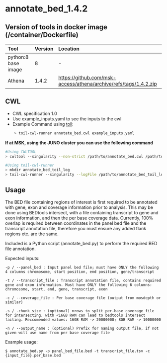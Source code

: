 # annotate_bed_1.4.2  

## Version of tools in docker image \(/container/Dockerfile\)

| Tool | Version | Location |
| :--- | :--- | :--- |
| python:8 base image | 8 | - |
| Athena | 1.4.2 | https://github.com/msk-access/athena/archive/refs/tags/1.4.2.zip |


## CWL

* CWL specification 1.0
* Use example\_inputs.yaml to see the inputs to the cwl
* Example Command using [toil](https://toil.readthedocs.io):

```bash
    > toil-cwl-runner annotate_bed.cwl example_inputs.yaml
```

**If at MSK, using the JUNO cluster you can use the following command**

```bash
#Using CWLTOOL
> cwltool --singularity --non-strict /path/to/annotate_bed.cwl /path/to/inputs.yaml

#Using toil-cwl-runner
> mkdir annotate_bed_toil_log
> toil-cwl-runner --singularity --logFile /path/to/annotate_bed_toil_log/cwltoil.log  --jobStore /path/to/annotate_bed_jobStore --batchSystem lsf --workDir /path/to/annotate_bed_toil_log --outdir . --writeLogs /path/to/annotate_bed_toil_log --logLevel DEBUG --stats --retryCount 2 --disableCaching --maxLogFileSize 20000000000 /path/to/annotate_bed.cwl /path/to/inputs.yaml > annotate_bed_toil.stdout 2> annotate_bed_toil.stderr &
```

## Usage

The BED file containing regions of interest is first required to be annotated with gene, exon and coverage information prior to analysis. This may be done using BEDtools intersect, with a file containing transcript to gene and exon information, and then the per base coverage data. Currently, 100% overlap is required between coordinates in the panel bed file and the transcript annotation file, therefore you must ensure any added flank regions etc. are the same.

Included is a Python script (annotate_bed.py) to perform the required BED file annotation.

Expected inputs:
```
-p / --panel_bed : Input panel bed file; must have ONLY the following 4 columns chromosome, start position, end position, gene/transcript

-t / --transcript_file : Transcript annotation file, contains required gene and exon information. Must have ONLY the following 6 columns:
chromosome, start, end, gene, transcript, exon

-c / --coverage_file : Per base coverage file (output from mosdepth or similar)

-s / -chunk_size : (optional) nrows to split per-base coverage file for intersecting, with <16GB RAM can lead to bedtools intersect failing. Reccomended values: 16GB RAM -> 20000000; 8GB RAM -> 10000000

-n / --output_name : (optional) Prefix for naming output file, if not given will use name from per base coverage file
```

Example usage:
```
$ annotate_bed.py -p panel_bed_file.bed -t transcript_file.tsv -c {input_file}.per_base.bed
```
